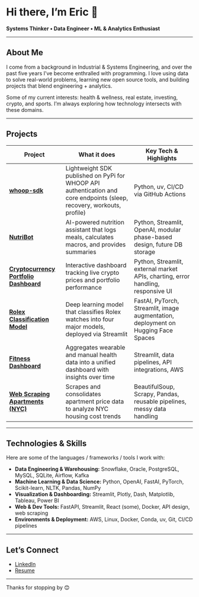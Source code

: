 # Hi there, I’m Eric 👋  
**Systems Thinker • Data Engineer • ML & Analytics Enthusiast**

---

## About Me

I come from a background in Industrial & Systems Engineering, and over the past five years I’ve become enthralled with programming. I love using data to solve real-world problems, learning new open source tools, and building projects that blend engineering + analytics.

Some of my current interests: health & wellness, real estate, investing, crypto, and sports. I’m always exploring how technology intersects with these domains.

---

## Projects

| **Project** | **What it does** | **Key Tech & Highlights** |
|---|---|---|
| [**whoop-sdk**](https://test.pypi.org/project/whoop-sdk/) | Lightweight SDK published on PyPi for WHOOP API authentication and core endpoints (sleep, recovery, workouts, profile) | Python, uv, CI/CD via GitHub Actions |
| [**NutriBot**](https://github.com/ericfflynn/nutribot) | AI-powered nutrition assistant that logs meals, calculates macros, and provides summaries | Python, Streamlit, OpenAI, modular phase-based design, future DB storage |
| [**Cryptocurrency Portfolio Dashboard**](https://github.com/ericfflynn/crypto-portolio-dashboard) | Interactive dashboard tracking live crypto prices and portfolio performance | Python, Streamlit, external market APIs, charting, error handling, responsive UI |
| [**Rolex Classification Model**](https://github.com/ericfflynn/watch-classification) | Deep learning model that classifies Rolex watches into four major models, deployed via Streamlit | FastAI, PyTorch, Streamlit, image augmentation, deployment on Hugging Face Spaces |
| [**Fitness Dashboard**](https://github.com/ericfflynn/health-app) | Aggregates wearable and manual health data into a unified dashboard with insights over time | Streamlit, data pipelines, API integrations, AWS |
| [**Web Scraping Apartments (NYC)**](https://github.com/ericfflynn/zillow-web-scraping/blob/main/notebook.ipynb) | Scrapes and consolidates apartment price data to analyze NYC housing cost trends | BeautifulSoup, Scrapy, Pandas, reusable pipelines, messy data handling |



---

## Technologies & Skills

Here are some of the languages / frameworks / tools I work with:

- **Data Engineering & Warehousing:** Snowflake, Oracle, PostgreSQL, MySQL, SQLite, Airflow, Kafka  
- **Machine Learning & Data Science:** Python, OpenAI, FastAI, PyTorch, Scikit-learn, NLTK, Pandas, NumPy  
- **Visualization & Dashboarding:** Streamlit, Plotly, Dash, Matplotlib, Tableau, Power BI  
- **Web & Dev Tools:** FastAPI, Streamlit, React (some), Docker, API design, web scraping  
- **Environments & Deployment:** AWS, Linux, Docker, Conda, uv, Git, CI/CD pipelines
  
---

## Let’s Connect

- [LinkedIn](www.linkedin.com/in/eric-flynn-)  
- [Resume](https://github.com/ericfflynn/resume/blob/main/Eric-Flynn-Resume.pdf)
---

Thanks for stopping by 😊  

